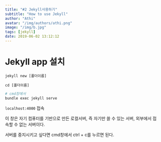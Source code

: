 ```yaml
---
title: "#2 Jekyll사용하기"
subtitle: "How to use Jekyll"
author: "Athi"
avatar: "/img/authors/athi.png"
image: "/img/b.jpg"
tags: [jekyll]
date: 2019-06-02 13:12:12
---
```


# Jekyll app 설치

`jekyll new [폴더이름]`

`cd [폴더이름]`

```bash
# cmd창에서
bundle exec jekyll serve
```

`localhost:4000` 접속

이 창은 자기 컴퓨터를 기반으로 만든 로컬서버, 즉 자기만 쓸 수 있는 서버, 외부에서 접속할 수 없는 서버이다.

서버를 중지시키고 싶다면 cmd창에서 ctrl + c를 누르면 된다.
